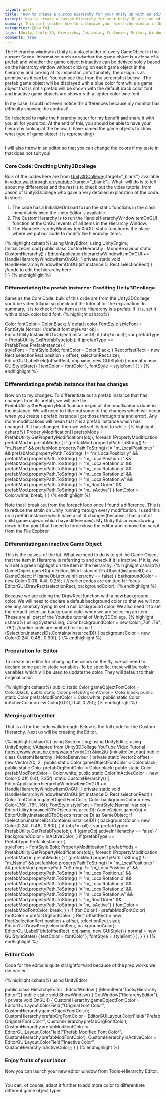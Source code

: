```yaml
---
layout: post
title: "How to create a custom Hierarchy for your Unity 3D with an editor"
excerpt: How to create a custom Hierarchy for your Unity 3D with an editor
summary: This post teaches how to customize your hierarchy window in Unity 3D Editor
categories: [How To]
tags: [Unity, Unity 3D, Hierarchy, Customize, Customise, Editor, Window, C Sharp, gaming]
comments: true
---
```


The Hierarchy window in Unity is a placeholder of every GameObject in the current Scene. Information such as whether the game object is a clone of a prefab and whether the game object is inactive can be derived solely based on the hierarchy window without clicking on each game object in the hierarchy and looking at its inspector. Unfortunately, the design is as primitive as it can be. You can see that from the screenshot below.
<img src="{{ site.baseurl }}/images/Unity_Custom_Hierarchy_1.png" alt="">
The prefab game object will be displayed with a blue color font while a game object that is not a prefab will be shown with the default black color font and inactive game objects are shown with a lighter color tone font. 
<div class="info">In my case, I could not even notice the differences because my monitor has difficulty showing the contrast!</div>

So I decided to make the hierarchy better for my benefit and share it with you all for yours too.
At the end of this, you should be able to have your hierarchy looking at the below. (I have named the game objects to show what type of game object it is representing)

<img src="{{ site.baseurl }}/images/Unity_Custom_Hierarchy_2.png" alt="">

I will also throw in an editor so that you can change the colors if my taste in that does not suit you!

### Core Code: Crediting Unity3Dcollege
Bulk of the codes here are from [Unity3DCollege](https://unity3d.college){:target="_blank"} available in [video walkthrough on youtube](https://www.youtube.com/watch?v=pdDrY8Mc2lU&t=236s){:target="_blank"}. What I will do is to tell about my differences and the rest is to check out the video tutorial from Jason of Unity3DCollege who gave a very detailed explanation of the code. In short:<br>
1. The code has a <keyword>InitializeOnLoad</keyword> to run the static functions in the class immediately once the Unity Editor is available.<br>
2. The <keyword>CustomHierarchy</keyword> is to run the HandleHierarchyWindowItemOnGUI function at the OnGUI events of all items in the Hierarchy Window.<br>
3. The <keyword>HandleHierarchyWindowItemOnGUI</keyword> static function is the place where we put our code to modify the hierarchy items.

{% highlight csharp%}
using UnityEditor;
using UnityEngine;
[InitializeOnLoad]
public class CustomHierarchy : MonoBehaviour
    static CustomHierarchy()
    {
        EditorApplication.hierarchyWindowItemOnGUI += HandleHierarchyWindowItemOnGUI;
    }
    private static void HandleHierarchyWindowItemOnGUI(int instanceID, Rect selectionRect)
    {
		//code to edit the hierarchy here        
    }
}
{% endhighlight %}

### Differentiating the prefab instance: Crediting Unity3Dcollege
Same as the Core Code, bulk of this code are from the Unity3DCollege youtube video tutorial so check out the tutorial for the explanation. In summary, it is to check if the item at the Hierarchy is a prefab. If it is, set it with a black color bold font. 
{% highlight csharp%}

Color fontColor = Color.Black; // default color
FontStyle styleFont = FontStyle.Normal; //default font style
var obj = EditorUtility.InstanceIDToObject(instanceID);
if (obj != null)
{
    var prefabType = PrefabUtility.GetPrefabType(obj);
    if (prefabType == PrefabType.PrefabInstance)
    {   
        styleFont = FontStyle.Bold;
        fontColor = Color.Black;
    }
    Rect offsetRect = new Rect(selectionRect.position + offset, selectionRect.size);
	EditorGUI.LabelField(offsetRect, obj.name, new GUIStyle()
	{
	    normal = new GUIStyleState() { textColor = fontColor },
	    fontStyle = styleFont
	}
	);
}
{% endhighlight %}

### Differentiating a prefab instance that has changes
Now on to my changes. To differentiate out a prefab instance that has changes from its prefab, we will use the PrefabUtility.GetPropertyModifications to get all the modifications done to the instance. We will need to filter out some of the changes which will occur when you create a prefab instance(i got those through trial and error). Any more modifications will mean that it is a prefab instance which has changed. If it has changed, then we will set its font to white.
{% highlight csharp%}
PropertyModification[] prefabMods = PrefabUtility.GetPropertyModifications(obj);
foreach (PropertyModification prefabMod in prefabMods)
{
    if (prefabMod.propertyPath.ToString() != "m_Name" && prefabMod.propertyPath.ToString() != "m_LocalPosition.x" && prefabMod.propertyPath.ToString() != "m_LocalPosition.y" && prefabMod.propertyPath.ToString() != "m_LocalPosition.z" && prefabMod.propertyPath.ToString() != "m_LocalRotation.x" && prefabMod.propertyPath.ToString() != "m_LocalRotation.y" && prefabMod.propertyPath.ToString() != "m_LocalRotation.z" && prefabMod.propertyPath.ToString() != "m_LocalRotation.w" && prefabMod.propertyPath.ToString() != "m_RootOrder" && prefabMod.propertyPath.ToString() != "m_IsActive")
    {
        fontColor = Color.white;
        break;
    }
}
{% endhighlight %}

<div class="warning">Note that I break out from the foreach loop once I found a difference. This is to reduce the strain on Unity running through every modification. I used this on a prefab instance which have a lot of changes(because it has a lot of child game objects which have differences). My Unity Editor was slowing down to the point that I need to force close the editor and remove the script from the File Explorer</div>

### Differentiating an inactive Game Object
This is the easiest of the lot. What we need to do is to get the Game Object that the item in Hierarchy is referring to and check if it is inactive. If it is, we will set a green highlight on the item in the hierarchy.
{% highlight csharp%}
GameObject gameObj = EditorUtility.InstanceIDToObject(instanceID) as GameObject;
if (gameObj.activeInHierarchy == false)
{
    backgroundColor = new Color(0.01f, 0.4f, 0.25f;
}
//earlier codes are omitted for focus
EditorGUI.DrawRect(selectionRect, backgroundColor);
{% endhighlight %}

Because we are adding the DrawRect function with a new background color. We will need to declare a default background color so that we will not see any anomaly trying to set a null background color. We also need it to set the default selection background color when we are selecting an item. These are all part of the Youtube tutorial of Unity3DCollege. 
{% highlight csharp%}
using System.Linq;
Color backgroundColor = new Color(.76f, .76f, .76f);
//earlier code are omitted for focus
if (Selection.instanceIDs.Contains(instanceID))
{
    backgroundColor = new Color(0.24f, 0.48f, 0.90f);
}
{% endhighlight %}

### Preparation for Editor
To create an editor for changing the colors on the fly, we will need to declare some public static variables. To be specific, these will be color variables which will be used to update the color. They will default to their original color.

{% highlight csharp%}
public static Color gameObjectFontColor = Color.black;
public static Color prefabOrgFontColor = Color.black;
public static Color prefabModFontColor = Color.white;
public static Color inActiveColor = new Color(0.01f, 0.4f, 0.25f);
{% endhighlight %}

### Merging all together
That is all for the code walkthrough. Below is the full code for the Custom Hierarchy. Next up will be creating the Editor.

{% highlight csharp%}
using System.Linq;
using UnityEditor;
using UnityEngine;
//Adapted from Unity3DCollege YouTube Video Tutorial https://www.youtube.com/watch?v=pdDrY8Mc2lU
[InitializeOnLoad]
public class CustomHierarchy : MonoBehaviour
{
    private static Vector2 offset = new Vector2(0, 2);
    public static Color gameObjectFontColor = Color.black;
    public static Color prefabOrgFontColor = Color.black;
    public static Color prefabModFontColor = Color.white;
    public static Color inActiveColor = new Color(0.01f, 0.4f, 0.25f);
    static CustomHierarchy()
    {
        EditorApplication.hierarchyWindowItemOnGUI += HandleHierarchyWindowItemOnGUI;
    }
    private static void HandleHierarchyWindowItemOnGUI(int instanceID, Rect selectionRect)
    {
        Color fontColor = gameObjectFontColor;
        Color backgroundColor = new Color(.76f, .76f, .76f);
        FontStyle styleFont = FontStyle.Normal;
        var obj = EditorUtility.InstanceIDToObject(instanceID);
        GameObject gameObj = EditorUtility.InstanceIDToObject(instanceID) as GameObject;
        if (Selection.instanceIDs.Contains(instanceID))
        {
            backgroundColor = new Color(0.24f, 0.48f, 0.90f);
        }
        if (obj != null)
        {
            var prefabType = PrefabUtility.GetPrefabType(obj);
            if (gameObj.activeInHierarchy == false)
            {
                backgroundColor = inActiveColor;
            }
            if (prefabType == PrefabType.PrefabInstance)
            {   
                styleFont = FontStyle.Bold;
                PropertyModification[] prefabMods = PrefabUtility.GetPropertyModifications(obj);
                foreach (PropertyModification prefabMod in prefabMods)
                {
                    if (prefabMod.propertyPath.ToString() != "m_Name" && prefabMod.propertyPath.ToString() != "m_LocalPosition.x" && prefabMod.propertyPath.ToString() != "m_LocalPosition.y" && prefabMod.propertyPath.ToString() != "m_LocalPosition.z" && prefabMod.propertyPath.ToString() != "m_LocalRotation.x" && prefabMod.propertyPath.ToString() != "m_LocalRotation.y" && prefabMod.propertyPath.ToString() != "m_LocalRotation.z" && prefabMod.propertyPath.ToString() != "m_LocalRotation.w" && prefabMod.propertyPath.ToString() != "m_RootOrder" && prefabMod.propertyPath.ToString() != "m_IsActive")
                    {
                        fontColor = prefabModFontColor;
                        break;
                    }
                }
                if (fontColor != prefabModFontColor) fontColor = prefabOrgFontColor;
            }
            Rect offsetRect = new Rect(selectionRect.position + offset, selectionRect.size);
            EditorGUI.DrawRect(selectionRect, backgroundColor);
            EditorGUI.LabelField(offsetRect, obj.name, new GUIStyle()
            {
                normal = new GUIStyleState() { textColor = fontColor },
                fontStyle = styleFont
            }
            );
        }
    }
}
{% endhighlight %}

### Editor Code

Code for the editor is quite straightforward because of the prep works we did earlier.

{% highlight csharp%}
using UnityEditor;

public class HierarchyEditor : EditorWindow
{
    [MenuItem("Tools/Hierarchy Editor")]
    public static void ShowWindow()
    {
        GetWindow<HierarchyEditor>("HierarchyEditor");
    }
    private void OnGUI()
    {
        CustomHierarchy.gameObjectFontColor = EditorGUILayout.ColorField("Original Font Color", CustomHierarchy.gameObjectFontColor);
        CustomHierarchy.prefabOrgFontColor = EditorGUILayout.ColorField("Prefab Original Font Color", CustomHierarchy.prefabOrgFontColor);
        CustomHierarchy.prefabModFontColor = EditorGUILayout.ColorField("Prefab Modified Font Color", CustomHierarchy.prefabModFontColor);
        CustomHierarchy.inActiveColor = EditorGUILayout.ColorField("Inactive Color", CustomHierarchy.inActiveColor);
    }
}
{% endhighlight %}

### Enjoy fruits of your labor
Now you can launch your new editor window from Tools->Hierarchy Editor.

<img src="{{ site.baseurl }}/images/Unity_Custom_Hierarchy_3.gif" alt="">

You can, of course, adapt it further to add more color to differentiate different game object types.

